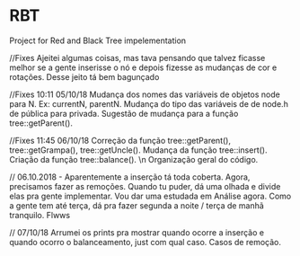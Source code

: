 # RBT
Project for Red and Black Tree impelementation


//Fixes
Ajeitei algumas coisas, mas tava pensando que talvez ficasse melhor se a gente inserisse o nó e depois fizesse as mudanças de cor e rotações. Desse jeito tá bem bagunçado

//Fixes 10:11 05/10/18
Mudança dos nomes das variáveis de objetos node para <nome>N. Ex: currentN, parentN.
Mudança do tipo das variáveis de de node.h de pública para privada.
Sugestão de mudança para a função tree::getParent().

//Fixes 11:45 06/10/18
Correção da função tree::getParent(), tree::getGrampa(), tree::getUncle(). 
Mudança da função tree::insert(). 
Criação da função tree::balance(). \n 
Organização geral do código.

// 06.10.2018 - Aparentemente a inserção tá toda coberta. Agora, precisamos fazer as remoções.
Quando tu puder, dá uma olhada e divide elas pra gente implementar. Vou dar uma estudada em Análise agora.
Como a gente tem até terça, dá pra fazer segunda a noite / terça de manhã tranquilo. Flwws

// 07/10/18
Arrumei os prints pra mostrar quando ocorre a inserção e quando ocorro o balanceamento, just com qual caso.
Casos de remoção.
